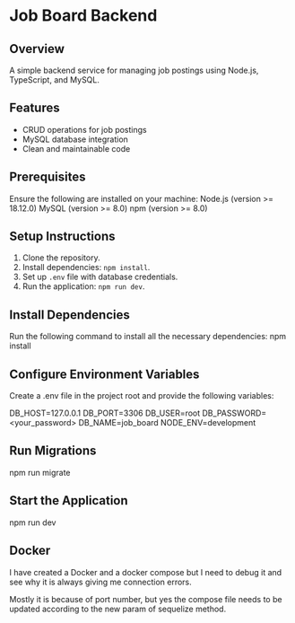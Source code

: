 # Job Board Backend

## Overview
A simple backend service for managing job postings using Node.js, TypeScript, and MySQL.

## Features
- CRUD operations for job postings
- MySQL database integration
- Clean and maintainable code

## Prerequisites
Ensure the following are installed on your machine:
Node.js (version >= 18.12.0)
MySQL (version >= 8.0)
npm (version >= 8.0)


## Setup Instructions
1. Clone the repository.
2. Install dependencies: `npm install`.
3. Set up `.env` file with database credentials.
4. Run the application: `npm run dev`.

## Install Dependencies
Run the following command to install all the necessary dependencies:
npm install

## Configure Environment Variables
Create a .env file in the project root and provide the following variables:

DB_HOST=127.0.0.1
DB_PORT=3306
DB_USER=root
DB_PASSWORD=<your_password>
DB_NAME=job_board
NODE_ENV=development

<!-- Before running migration make sure you have created the database -->
## Run Migrations

npm run migrate

## Start the Application

npm run dev


## Docker
I have created a Docker and a docker compose but I need to debug it and see why it is always giving me connection errors.

Mostly it is because of port number, but yes the compose file needs to be updated
according to the new param of sequelize method.